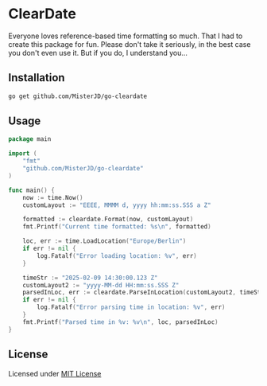 # ClearDate

Everyone loves reference-based time formatting so much. That I had to create this package for fun. Please don't take it seriously, in the best case you don't even use it. But if you do, I understand you...

## Installation

```bash
go get github.com/MisterJD/go-cleardate
```

## Usage

```go
package main

import (
    "fmt"
    "github.com/MisterJD/go-cleardate"
)

func main() {
	now := time.Now()
	customLayout := "EEEE, MMMM d, yyyy hh:mm:ss.SSS a Z"

	formatted := cleardate.Format(now, customLayout)
	fmt.Printf("Current time formatted: %s\n", formatted)

	loc, err := time.LoadLocation("Europe/Berlin")
	if err != nil {
		log.Fatalf("Error loading location: %v", err)
	}

	timeStr := "2025-02-09 14:30:00.123 Z"
	customLayout2 := "yyyy-MM-dd HH:mm:ss.SSS Z"
	parsedInLoc, err := cleardate.ParseInLocation(customLayout2, timeStr, loc)
	if err != nil {
		log.Fatalf("Error parsing time in location: %v", err)
	}
	fmt.Printf("Parsed time in %v: %v\n", loc, parsedInLoc)
}
```

## License

Licensed under [MIT License](./LICENSE.md)